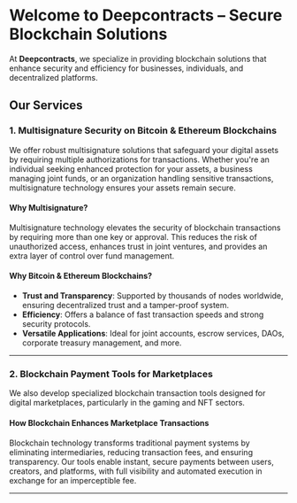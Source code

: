 # Welcome to **Deepcontracts** – Secure Blockchain Solutions

At **Deepcontracts**, we specialize in providing blockchain solutions that enhance security and efficiency for businesses, individuals, and decentralized platforms.

## Our Services

### 1. **Multisignature Security on Bitcoin & Ethereum Blockchains**

We offer robust multisignature solutions that safeguard your digital assets by requiring multiple authorizations for transactions. Whether you're an individual seeking enhanced protection for your assets, a business managing joint funds, or an organization handling sensitive transactions, multisignature technology ensures your assets remain secure.

#### **Why Multisignature?**
Multisignature technology elevates the security of blockchain transactions by requiring more than one key or approval. This reduces the risk of unauthorized access, enhances trust in joint ventures, and provides an extra layer of control over fund management.

#### **Why Bitcoin & Ethereum Blockchains?**
- **Trust and Transparency**: Supported by thousands of nodes worldwide, ensuring decentralized trust and a tamper-proof system.
- **Efficiency**: Offers a balance of fast transaction speeds and strong security protocols.
- **Versatile Applications**: Ideal for joint accounts, escrow services, DAOs, corporate treasury management, and more.

---

### 2. **Blockchain Payment Tools for Marketplaces**

We also develop specialized blockchain transaction tools designed for digital marketplaces, particularly in the gaming and NFT sectors.

#### **How Blockchain Enhances Marketplace Transactions**
Blockchain technology transforms traditional payment systems by eliminating intermediaries, reducing transaction fees, and ensuring transparency. Our tools enable instant, secure payments between users, creators, and platforms, with full visibility and automated execution in exchange for an imperceptible fee.

---

